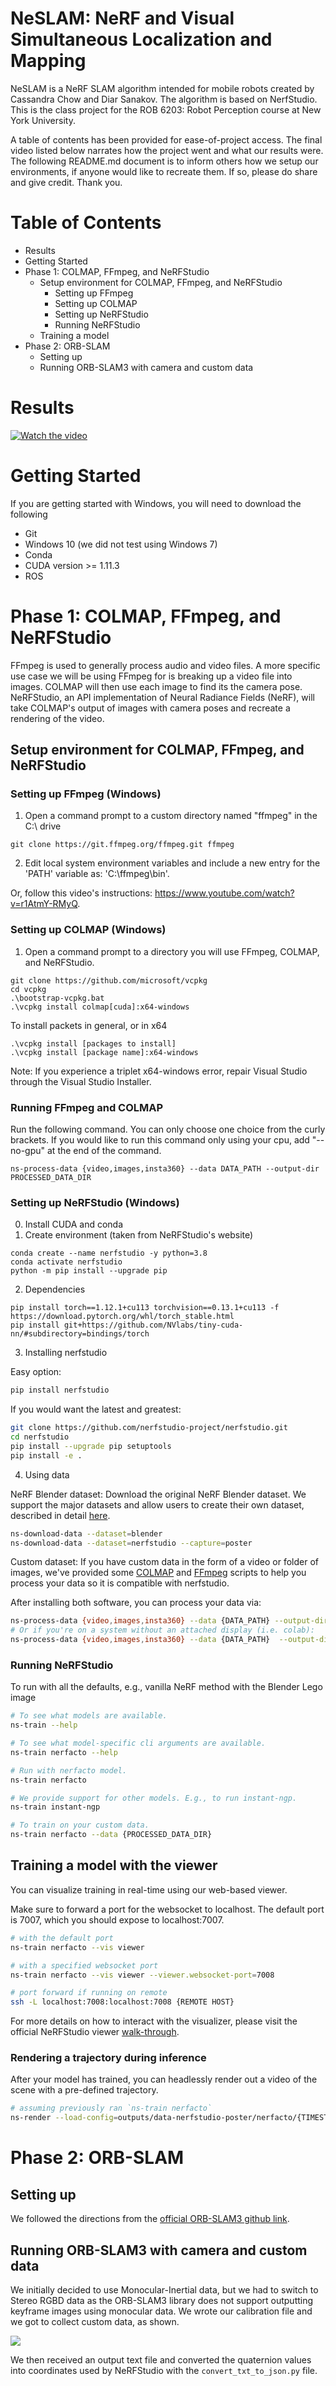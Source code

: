 <!-- Use this for pypi package (and disable above). Hacky workaround -->
<!-- <p align="center">
    <img alt="nerfstudio" src="https://docs.nerf.studio/en/latest/_images/logo.png" width="400">
</p> 

<p align="center"> A collaboration friendly studio for NeRFs </p> -->

<!-- 
<img src="https://user-images.githubusercontent.com/3310961/194017985-ade69503-9d68-46a2-b518-2db1a012f090.gif" width="52%"/> <img src="https://user-images.githubusercontent.com/3310961/194020648-7e5f380c-15ca-461d-8c1c-20beb586defe.gif" width="46%"/>

- [Quickstart](#quickstart)
- [Learn more](#learn-more)
- [Supported Features](#supported-features)

-->

# NeSLAM: NeRF and Visual Simultaneous Localization and Mapping
NeSLAM is a NeRF SLAM algorithm intended for mobile robots created by Cassandra Chow and Diar Sanakov. The algorithm is based on NerfStudio. This is the class project for the ROB 6203: Robot Perception course at New York University.

A table of contents has been provided for ease-of-project access. The final video listed below narrates how the project went and what our results were. The following README.md document is to inform others how we setup our environments, if anyone would like to recreate them. If so, please do share and give credit. Thank you.

# Table of Contents
- Results
- Getting Started
- Phase 1: COLMAP, FFmpeg, and NeRFStudio
    - Setup environment for COLMAP, FFmpeg, and NeRFStudio
        - Setting up FFmpeg
        - Setting up COLMAP
        - Setting up NeRFStudio
        - Running NeRFStudio
    - Training a model
- Phase 2: ORB-SLAM
    - Setting up
    - Running ORB-SLAM3 with camera and custom data


# Results
<!-- [NeSLAM Project Video](https://youtu.be/jSPsX-cWzDQ) -->
[![Watch the video](https://i.imgur.com/bhhHcS6.jpg)](https://youtu.be/jSPsX-cWzDQ)



# Getting Started
If you are getting started with Windows, you will need to download the following
* Git
* Windows 10 (we did not test using Windows 7)
* Conda
* CUDA version >= 1.11.3
* ROS

# Phase 1: COLMAP, FFmpeg, and NeRFStudio
FFmpeg is used to generally process audio and video files. A more specific use case we will be using FFmpeg for is breaking up a video file into images. COLMAP will then use each image to find its the camera pose. NeRFStudio, an API implementation of Neural Radiance Fields (NeRF), will take COLMAP's output of images with camera poses and recreate a rendering of the video.

## Setup environment for COLMAP, FFmpeg, and NeRFStudio

### Setting up FFmpeg (Windows)
1. Open a command prompt to a custom directory named "ffmpeg" in the C:\ drive
```
git clone https://git.ffmpeg.org/ffmpeg.git ffmpeg
```
2. Edit local system environment variables and include a new entry for the 'PATH' variable as: 'C:\ffmpeg\bin'.

Or, follow this video's instructions: https://www.youtube.com/watch?v=r1AtmY-RMyQ.

### Setting up COLMAP (Windows)
1. Open a command prompt to a directory you will use FFmpeg, COLMAP, and NeRFStudio.
```
git clone https://github.com/microsoft/vcpkg
cd vcpkg
.\bootstrap-vcpkg.bat
.\vcpkg install colmap[cuda]:x64-windows
```
To install packets in general, or in x64
```
.\vcpkg install [packages to install]
.\vcpkg install [package name]:x64-windows
```
Note: If you experience a triplet x64-windows error, repair Visual Studio through the Visual Studio Installer.

### Running FFmpeg and COLMAP
Run the following command. You can only choose one choice from the curly brackets. If you would like to run this command only using your cpu, add "--no-gpu" at the end of the command.
```
ns-process-data {video,images,insta360} --data DATA_PATH --output-dir PROCESSED_DATA_DIR
```

### Setting up NeRFStudio (Windows)
0. Install CUDA and conda
1. Create environment (taken from NeRFStudio's website)
```
conda create --name nerfstudio -y python=3.8
conda activate nerfstudio
python -m pip install --upgrade pip
```
2. Dependencies
```
pip install torch==1.12.1+cu113 torchvision==0.13.1+cu113 -f https://download.pytorch.org/whl/torch_stable.html
pip install git+https://github.com/NVlabs/tiny-cuda-nn/#subdirectory=bindings/torch
```
3. Installing nerfstudio

Easy option:

```bash
pip install nerfstudio
```

If you would want the latest and greatest:

```bash
git clone https://github.com/nerfstudio-project/nerfstudio.git
cd nerfstudio
pip install --upgrade pip setuptools
pip install -e .
```
4. Using data

NeRF Blender dataset: Download the original NeRF Blender dataset. We support the major datasets and allow users to create their own dataset, described in detail [here](https://docs.nerf.studio/en/latest/quickstart/custom_dataset.html).

```bash
ns-download-data --dataset=blender
ns-download-data --dataset=nerfstudio --capture=poster
```

Custom dataset: If you have custom data in the form of a video or folder of images, we've provided some [COLMAP](https://colmap.github.io/) and [FFmpeg](https://ffmpeg.org/download.html) scripts to help you process your data so it is compatible with nerfstudio.

After installing both software, you can process your data via:

```bash
ns-process-data {video,images,insta360} --data {DATA_PATH} --output-dir {PROCESSED_DATA_DIR}
# Or if you're on a system without an attached display (i.e. colab):
ns-process-data {video,images,insta360} --data {DATA_PATH}  --output-dir {PROCESSED_DATA_DIR} --no-gpu
```

### Running NeRFStudio

To run with all the defaults, e.g., vanilla NeRF method with the Blender Lego image

```bash
# To see what models are available.
ns-train --help

# To see what model-specific cli arguments are available.
ns-train nerfacto --help

# Run with nerfacto model.
ns-train nerfacto

# We provide support for other models. E.g., to run instant-ngp.
ns-train instant-ngp

# To train on your custom data.
ns-train nerfacto --data {PROCESSED_DATA_DIR}
```

## Training a model with the viewer

You can visualize training in real-time using our web-based viewer.

Make sure to forward a port for the websocket to localhost. The default port is 7007, which you should expose to localhost:7007.

```bash
# with the default port
ns-train nerfacto --vis viewer

# with a specified websocket port
ns-train nerfacto --vis viewer --viewer.websocket-port=7008

# port forward if running on remote
ssh -L localhost:7008:localhost:7008 {REMOTE HOST}
```

For more details on how to interact with the visualizer, please visit the official NeRFStudio viewer [walk-through](https://docs.nerf.studio/en/latest/quickstart/viewer_quickstart.html).

### Rendering a trajectory during inference

After your model has trained, you can headlessly render out a video of the scene with a pre-defined trajectory.

```bash
# assuming previously ran `ns-train nerfacto`
ns-render --load-config=outputs/data-nerfstudio-poster/nerfacto/{TIMESTAMP}/config.yml --traj=spiral --output-path=renders/output.mp4
```


# Phase 2: ORB-SLAM

## Setting up
We followed the directions from the [official ORB-SLAM3 github link](https://github.com/UZ-SLAMLab/ORB_SLAM3).

## Running ORB-SLAM3 with camera and custom data
We initially decided to use Monocular-Inertial data, but we had to switch to Stereo RGBD data as the ORB-SLAM3 library does not support outputting keyframe images using monocular data. We wrote our calibration file and we got to collect custom data, as shown. 

![](https://i.imgur.com/ZrkGNGT.gif)

We then received an output text file and converted the quaternion values into coordinates used by NeRFStudio with the `convert_txt_to_json.py` file.

<!-- # Phase 3: Testing -->
